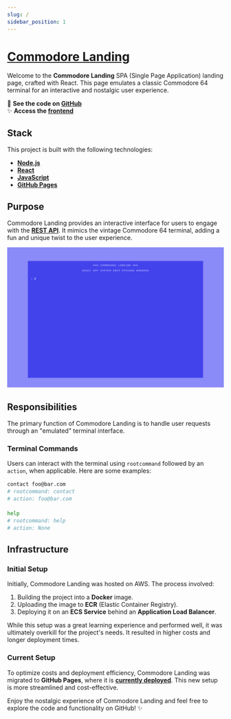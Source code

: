 ```yaml
---
slug: /
sidebar_position: 1
---
```


# [Commodore Landing](https://itsadeadh2.com/)

Welcome to the **Commodore Landing** SPA (Single Page Application) landing page, crafted with React. This page emulates a classic Commodore 64 terminal for an interactive and nostalgic user experience.

🚀 **See the code on [GitHub](https://github.com/itsadeadh2/commodore-landing)**  
✨ **Access the [frontend](https://commodore.itsadeadh2.com/)**

## Stack

This project is built with the following technologies:
- **[Node.js](https://nodejs.org/pt)**
- **[React](https://react.dev/)**
- **[JavaScript](https://developer.mozilla.org/pt-BR/docs/Web/JavaScript)**
- **[GitHub Pages](https://pages.github.com/)**

## Purpose

Commodore Landing provides an interactive interface for users to engage with the **[REST API](./REST%20API/overview.md)**. It mimics the vintage Commodore 64 terminal, adding a fun and unique twist to the user experience.

![Commodore Landing](./img/commodore_landing.gif)

## Responsibilities

The primary function of Commodore Landing is to handle user requests through an "emulated" terminal interface.

### Terminal Commands

Users can interact with the terminal using `rootcommand` followed by an `action`, when applicable. Here are some examples:

```sh
contact foo@bar.com
# rootcommand: contact
# action: foo@bar.com

help
# rootcommand: help
# action: None
```

## Infrastructure

### Initial Setup

Initially, Commodore Landing was hosted on AWS. The process involved:
1. Building the project into a **Docker** image.
2. Uploading the image to **ECR** (Elastic Container Registry).
3. Deploying it on an **ECS Service** behind an **Application Load Balancer**.

While this setup was a great learning experience and performed well, it was ultimately overkill for the project's needs. It resulted in higher costs and longer deployment times.

### Current Setup

To optimize costs and deployment efficiency, Commodore Landing was migrated to **GitHub Pages**, where it is **[currently deployed](https://itsadeadh2.github.io/commodore-landing/)**. This new setup is more streamlined and cost-effective.

Enjoy the nostalgic experience of Commodore Landing and feel free to explore the code and functionality on GitHub! ✨